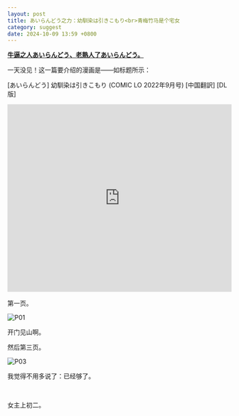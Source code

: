```yaml
---
layout: post
title: あいらんどう之力：幼馴染は引きこもり<br>青梅竹马是个宅女
category: suggest
date: 2024-10-09 13:59 +0800
---
```


**<u>牛逼之人あいらんどう、老熟人了あいらんどう。</u>**

一天没见！这一篇要介绍的漫画是——如标题所示：

[あいらんどう] 幼馴染は引きこもり (COMIC LO 2022年9月号) [中国翻訳] [DL版]

<iframe id="iFrame1" src="https://axcwg.github.io/e-hentai_embed_js?gid=2291224&token=486e6920ea
" frameborder="0" style="width: 100%; height: 33rem;border: none; margin: 0; padding: 0;  zoom: 0.8">
</iframe>

第一页。

![P01](assets/img/airandou/i_002.png)

开门见山啊。

然后第三页。

![P03](assets/img/airandou/i_004.png)

我觉得不用多说了：已经够了。

<br>

女主上初二。